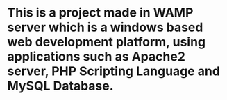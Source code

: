 # This is a project made in WAMP server which is a windows based web development platform, using applications such as Apache2 server, PHP Scripting Language and MySQL Database.
